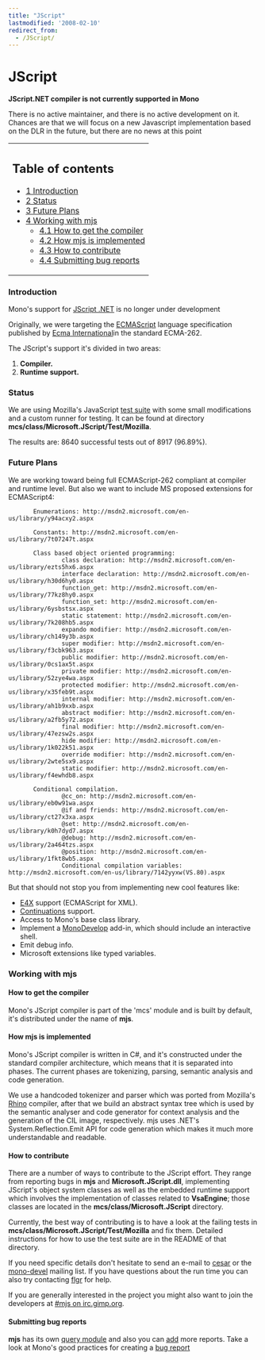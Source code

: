 ```yaml
---
title: "JScript"
lastmodified: '2008-02-10'
redirect_from:
  - /JScript/
---
```


JScript
=======

**JScript.NET compiler is not currently supported in Mono**

There is no active maintainer, and there is no active development on it. Chances are that we will focus on a new Javascript implementation based on the DLR in the future, but there are no news at this point

<table>
<col width="100%" />
<tbody>
<tr class="odd">
<td align="left"><h2>Table of contents</h2>
<ul>
<li><a href="#introduction">1 Introduction</a></li>
<li><a href="#status">2 Status</a></li>
<li><a href="#future-plans">3 Future Plans</a></li>
<li><a href="#working-with-mjs">4 Working with mjs</a>
<ul>
<li><a href="#how-to-get-the-compiler">4.1 How to get the compiler</a></li>
<li><a href="#how-mjs-is-implemented">4.2 How mjs is implemented</a></li>
<li><a href="#how-to-contribute">4.3 How to contribute</a></li>
<li><a href="#submitting-bug-reports">4.4 Submitting bug reports</a></li>
</ul></li>
</ul></td>
</tr>
</tbody>
</table>

### Introduction

Mono's support for [JScript .NET](http://msdn.microsoft.com/library/default.asp?url=/library/en-us/jscript7/html/jsorijscript.asp) is no longer under development

Originally, we were targeting the [ECMAScript](http://www.ecma-international.org/publications/standards/Ecma-262.htm) language specification published by [Ecma International](http://www.ecma-international.org/)in the standard ECMA-262.

The JScript's support it's divided in two areas:

1.  **Compiler.**
2.  **Runtime support.**

### Status

We are using Mozilla's JavaScript [test suite](http://www.mozilla.org/js/tests/library.html) with some small modifications and a custom runner for testing. It can be found at directory **mcs/class/Microsoft.JScript/Test/Mozilla**.

The results are: 8640 successful tests out of 8917 (96.89%).

### Future Plans

We are working toward being full ECMAScript-262 compliant at compiler and runtime level. But also we want to include MS proposed extensions for ECMAScript4:

           Enumerations: http://msdn2.microsoft.com/en-us/library/y94acxy2.aspx

           Constants: http://msdn2.microsoft.com/en-us/library/7t07247t.aspx

           Class based object oriented programming:
                   class declaration: http://msdn2.microsoft.com/en-us/library/ezts5hx6.aspx
                   interface declaration: http://msdn2.microsoft.com/en-us/library/h30d6hy0.aspx
                   function_get: http://msdn2.microsoft.com/en-us/library/77kz8hy0.aspx
                   function_set: http://msdn2.microsoft.com/en-us/library/6ysbstsx.aspx
                   static statement: http://msdn2.microsoft.com/en-us/library/7k208hb5.aspx
                   expando modifier: http://msdn2.microsoft.com/en-us/library/ch149y3b.aspx
                   super modifier: http://msdn2.microsoft.com/en-us/library/f3cbk963.aspx
                   public modifier: http://msdn2.microsoft.com/en-us/library/0cs1ax5t.aspx
                   private modifier: http://msdn2.microsoft.com/en-us/library/52zye4wa.aspx
                   protected modifier: http://msdn2.microsoft.com/en-us/library/x35feb9t.aspx
                   internal modifier: http://msdn2.microsoft.com/en-us/library/ah1b9xxb.aspx
                   abstract modifier: http://msdn2.microsoft.com/en-us/library/a2fb5y72.aspx
                   final modifier: http://msdn2.microsoft.com/en-us/library/47ezsw2s.aspx
                   hide modifier: http://msdn2.microsoft.com/en-us/library/1k022k51.aspx
                   override modifier: http://msdn2.microsoft.com/en-us/library/2wte5sx9.aspx
                   static modifier: http://msdn2.microsoft.com/en-us/library/f4ewhdb8.aspx

           Conditional compilation.
                   @cc_on: http://msdn2.microsoft.com/en-us/library/eb0w91wa.aspx
                   @if and friends: http://msdn2.microsoft.com/en-us/library/ct27x3xa.aspx
                   @set: http://msdn2.microsoft.com/en-us/library/k0h7dyd7.aspx
                   @debug: http://msdn2.microsoft.com/en-us/library/2a464tzs.aspx
                   @position: http://msdn2.microsoft.com/en-us/library/1fkt8wb5.aspx
                   Conditional compilation variables: http://msdn2.microsoft.com/en-us/library/7142yyxw(VS.80).aspx

 But that should not stop you from implementing new cool features like:

-   [E4X](http://www.ecma-international.org/publications/standards/Ecma-357.htm) support (ECMAScript for XML).
-   [Continuations](http://wiki.apache.org/cocoon/RhinoWithContinuations) support.
-   Access to Mono's base class library.
-   Implement a [MonoDevelop](http://www.monodevelop.com/) add-in, which should include an interactive shell.
-   Emit debug info.
-   Microsoft extensions like typed variables.

### Working with mjs

#### How to get the compiler

Mono's JScript compiler is part of the 'mcs' module and is built by default, it's distributed under the name of **mjs**.

#### How mjs is implemented

Mono's JScript compiler is written in C#, and it's constructed under the standard compiler architecture, which means that it is separated into phases. The current phases are tokenizing, parsing, semantic analysis and code generation.

We use a handcoded tokenizer and parser which was ported from Mozilla's [Rhino](http://www.mozilla.org/rhino/) compiler, after that we build an abstract syntax tree which is used by the semantic analyser and code generator for context analysis and the generation of the CIL image, respectively. mjs uses .NET's System.Reflection.Emit API for code generation which makes it much more understandable and readable.

#### How to contribute

There are a number of ways to contribute to the JScript effort. They range from reporting bugs in **mjs** and **Microsoft.JScript.dll**, implementing JScript's object system classes as well as the embedded runtime support which involves the implementation of classes related to **VsaEngine**; those classes are located in the **mcs/class/Microsoft.JScript** directory.

Currently, the best way of contributing is to have a look at the failing tests in **mcs/class/Microsoft.JScript/Test/Mozilla** and fix them. Detailed instructions for how to use the test suite are in the README of that directory.

If you need specific details don't hesitate to send an e-mail to [cesar](mailto:cesar@ciencias.unam.mx) or the [mono-devel](mailto:mono-devel-list@lists.dot.net) mailing list. If you have questions about the run time you can also try contacting [flgr](mailto:flgr@ccan.de) for help.

If you are generally interested in the project you might also want to join the developers at [#mjs on irc.gimp.org](irc://irc.gimp.org/mjs).

#### Submitting bug reports

**mjs** has its own [query module](http://bugzilla.ximian.com/buglist.cgi?product=Mono%3A+Compilers&component=jscript&bug_status=NEW&bug_status=ASSIGNED&bug_status=REOPENED&order=bugs.bug_id) and also you can [add](http://bugzilla.ximian.com/enter_bug.cgi?product=Mono%3A+Compilers&component=jscript) more reports. Take a look at Mono's good practices for creating a [bug report](/Bugs)
